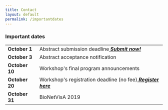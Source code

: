 ```yaml
---
title: Contact
layout: default
permalink: /importantdates
---
```




### Important dates

<table style="width 100%">
<tr><td><b>October 1</b></td>
  <td>Abstract submission deadline<b><i><font color="#e60000"><a href="https://easychair.org/conferences/?conf=bionetvisa2019"> Submit now!</a></font></i></b></td></tr>
<tr><td><b>October 3</b></td>
  <td>Abstract acceptance notification</td></tr>
<tr><td><b>October 10</b></td>
  <td>Workshop's final program announcements</td></tr>
<tr><td><b>October 20</b></td>
  <td>Workshop's registration deadline (no fee)<b><i><font color="#e6000"><a href="https://docs.google.com/forms/d/e/1FAIpQLSeaN4cxxVxjswgFNVLq27oE80OxklfuRT_2hog3odtIqsmEqQ/viewform"> Register here</a></font></i></b></td></tr></td></tr>
<tr><td><b>October 31</b></td>
  <td>BioNetVisA 2019</td></tr>
</table>

